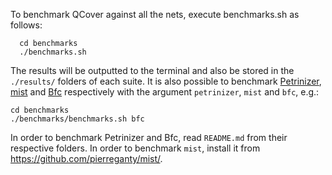 To benchmark QCover against all the nets, execute benchmarks.sh as follows:

```
  cd benchmarks
  ./benchmarks.sh
```

The results will be outputted to the terminal and also be stored in the `./results/` folders of each suite. It is also possible to benchmark [Petrinizer](https://github.com/cryptica/pnerf), [mist](http://www.cprover.org/bfc/) and [Bfc](http://www.cprover.org/bfc/) respectively with the argument `petrinizer`, `mist` and `bfc`, e.g.:

```
cd benchmarks
./benchmarks/benchmarks.sh bfc
```

In order to benchmark Petrinizer and Bfc, read `README.md` from their respective folders. In order to benchmark `mist`, install it from https://github.com/pierreganty/mist/.
